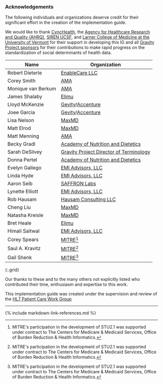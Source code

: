 ### Acknowledgements

The following individuals and organizations deserve credit for their significant effort in the creation of the implementation guide.

We would like to thank [CyncHealth](https://cynchealth.org/), the [Agency for Healthcare Research and Quality (AHRQ)](https://www.ahrq.gov/), [SIREN UCSF](https://sirenetwork.ucsf.edu/), and [Larner College of Medicine at the University of Vermont](http://www.med.uvm.edu/) for their support in developing this IG and all [Gravity Project sponsors](https://confluence.hl7.org/display/GRAV/Gravity+Project+Sponsors) for their contributions to make rapid progress on the standardization of social determinants of health data.

| **Name**           | **Organization**                                                                   |
| ------------------ | ---------------------------------------------------------------------------------- |
| Robert Dieterle    | [EnableCare LLC](http://www.enablecare.us/)                                        |
| Corey Smith        | [AMA](https://www.ama-assn.org/)                                                   |
| Monique van Berkum | [AMA ](https://www.ama-assn.org/)                                                  |
| James Shalaby      | [Elimu](https://www.elimu.io/)                                                     |
| Lloyd McKenzie     | [Gevity](https://www.gevityinc.com/)/[Accenture](https://www.accenture.com)        |
| Joee Garcia        | [Gevity](https://www.gevityinc.com/)/[Accenture](https://www.accenture.com)        |
| Lisa Nelson        | [MaxMD ](https://www.maxmddirect.com/)                                             |
| Matt Elrod         | [MaxMD](https://www.maxmddirect.com/)                                              |
| Matt Menning       | [AMA  ](https://www.ama-assn.org/)                                                 |
| Becky Gradl        | [Academy of Nutrition and Dietetics ](https://www.eatright.org/)                   |
| Sarah DeSilvey     | [Gravity Project Director of Terminology](https://confluence.hl7.org/display/GRAV/Project+Team) |
| Donna Pertel       | [Academy of Nutrition and Dietetics](https://www.eatright.org/)                    |
| Evelyn Gallego     | [EMI Advisors, LLC](https://www.emiadvisors.net/)                                  |
| Linda Hyde         | [EMI Advisors, LLC](https://www.emiadvisors.net/)                                  |
| Aaron Seib         | [SAFFRON Labs](https://newwave.io/saffron-labs/)                                   |
| Lynette Elliott    | [EMI Advisors, LLC](https://www.emiadvisors.net/)                                  |
| Rob Hausam         | [Hausam Consulting LLC](https://www.linkedin.com/in/robert-hausam-a273aa7/)        |
| Cheng Liu          | [MaxMD](https://www.maxmddirect.com/)                                              |
| Natasha Kreisle    | [MaxMD](https://www.maxmddirect.com/)                                              |
| Bret Heale         | [Elimu](https://www.elimu.io/)                                                     |
| Himali Saitwal     | [EMI Advisors, LLC](https://www.emiadvisors.net/)                                  |
| Corey Spears       | [MITRE](https://www.mitre.org)[^1]                                                 |
| Saul A. Kravitz    | [MITRE](https://www.mitre.org)[^1]                                                 |
| Gail Shenk         | [MITRE](https://www.mitre.org)[^1]                                                 |
{:.grid}

Our thanks to these and to the many others not explicitly listed who contributed their time, enthusiasm and expertise to this work.

This implementation guide was created under the supervision and review of the [HL7 Patient Care Work Group](http://www.hl7.org/Special/committees/patientcare/index.cfm)

----------------------------------------------------------------------
[^1]: MITRE's participation in the development of STU2.1 was supported under contract to The Centers for Medicare & Medicaid Services, Office of Burden Reduction & Health Informatics.

{% include markdown-link-references.md %}